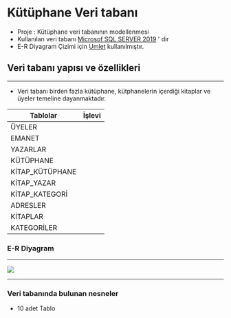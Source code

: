 # Kütüphane Veri tabanı

* Proje : Kütüphane veri tabanının modellenmesi
* Kullanılan veri tabanı [Microsof SQL SERVER 2019](https://www.microsoft.com/tr-tr/sql-server/sql-server-downloads) ' dir
* E-R Diyagram Çizimi için [Umlet](https://www.umlet.com/) kullanılmıştır.

## Veri tabanı yapısı ve özellikleri
---
* Veri tabanı birden fazla kütüphane, kütphanelerin içerdiği kitaplar ve üyeler temeline dayanmaktadır.


| Tablolar     | İşlevi        |
| -------------| ------------- |
|ÜYELER	|
|EMANET|
|YAZARLAR	|
|KÜTÜPHANE|
|KİTAP_KÜTÜPHANE	|
|KİTAP_YAZAR	|
|KİTAP_KATEGORİ	|
|ADRESLER	|
|KİTAPLAR| 
|KATEGORİLER	|


### E-R Diyagram

---

![](https://github.com/cgesgin/SQL-Kutuphane_Veritabani_projesi/blob/main/E-R%20Diyagram/K%C3%BCt%C3%BCphane_veritaban%C4%B1_E_R_Diyagram.png)

---
### Veri tabanında bulunan nesneler

*	10 adet Tablo
